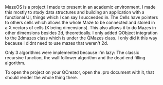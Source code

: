 MazeOS is a project I made to present in an academic environment. I made this mostly to study data structures and building an application with a functional UI, things which I can say I succeeded in.
The Cells have pointers to others cells which allows the whole Maze to be connected and stored in a X vectors of cells (X being dimensions). This also allows it to do Mazes in other dimensions besides 2d, theoretically.
I only added QObject integration to the 2dmazes class which is under the QMazes class. I only did it this way because I didnt need to use mazes that weren't 2d.

Only 3 algorithms were implemented because I'm lazy: The classic recursive function, the wall follower algorithm and the dead end filling algorithm.


To open the project on your QCreator, open the .pro document with it, that should render the whole thing there.
